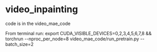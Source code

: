 # video_inpainting

code is in the video_mae_code

From terminal run:
export CUDA_VISIBLE_DEVICES=0,2,3,4,5,6,7,8 && torchrun --nproc_per_node=8 video_mae_code/run_pretrain.py --batch_size=2
